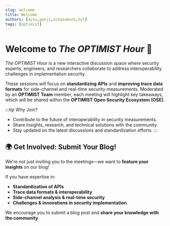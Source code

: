 ```yaml
---
slug: welcome
title: Welcome
authors: [aysu,ganji,schaoumont,tol]
tags: [optimist]
---
```

# Welcome to *The OPTIMIST Hour* 🚀

*The OPTIMIST Hour* is a new interactive discussion space where security experts, engineers, and researchers collaborate to address interoperability challenges in implementation security. 
<!-- truncate -->

These sessions will focus on **standardizing APIs** and **improving trace data formats** for side-channel and real-time security measurements. Moderated by an **OPTIMIST Team** member, each meeting will highlight key takeaways, which will be shared within the **OPTIMIST Open Security Ecosystem (OSE).**

:::tip Why Join?
- Contribute to the future of interoperability in security measurements.
- Share insights, research, and technical solutions with the community.
- Stay updated on the latest discussions and standardization efforts.
:::


## 🌍 Get Involved: Submit Your Blog!  

We're not just inviting you to the meetings—we want to **feature your insights** on our blog!  

If you have expertise in:
- **Standardization of APIs**  
- **Trace data formats & interoperability**  
- **Side-channel analysis & real-time security**  
- **Challenges & innovations in security implementation**  

We encourage you to submit a blog post and **share your knowledge with the community**.  
